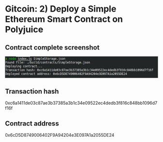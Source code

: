 # Gitcoin: 2) Deploy a Simple Ethereum Smart Contract on Polyjuice

## Contract complete screenshot
![](assets/deploy-contract.png)

## Transaction hash
0xc6a1411de03c87ae3b37385a3b1c34e09522ec4dedb3f816c848bb1096d7f16f

## Contract address
0x6cD5D8749006402F9A94204e3E097A1a2055DE24
